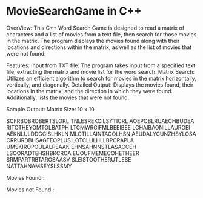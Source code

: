# MovieSearchGame in C++
OverView:
This C++ Word Search Game is designed to read a matrix of characters and a list of movies from a text file, then search for those movies in the matrix. The program displays the movies found along with their locations and directions within the matrix, as well as the list of movies that were not found.

Features: 
Input from TXT file: The program takes input from a specified text file, extracting the matrix and movie list for the word search.
Matrix Search: Utilizes an efficient algorithm to search for movies in the matrix horizontally, vertically, and diagonally.
Detailed Output: Displays the movies found, their locations in the matrix, and the direction in which they were found. Additionally, lists the movies that were not found.

Sample Output:
Matrix Size: 10 x 10

SCFRBOBROBERTSLOKL
TNLESREKCILSYTICRL
AOEPOBLRUAECHBUDEA
RITOTHEYOMTOLBATPH
LTCMWRGIFMLBEEIBEE
LCHAIBAONILLAURGEI
AEKNLULDDGCISLHKLN
MLCTILLAINTAGOLHSN
AEUDALYCUNZHSYLOSA
CRRURDBHSAGTEOPLUS
LOTCLULHLLBPCRAPLA
UMSKIROPOULALPEAAK
EHNSAHNNSTLASACCEH
LSOORADTEHSHBKCROA
EUOUFMEMECOHETHEER
SRMPARTRBTAROSAASV
SLEISTOOTHERUTLESE
NATTAHNAMSEYSLSSMY

Movies Found : 

Movies not Found :
